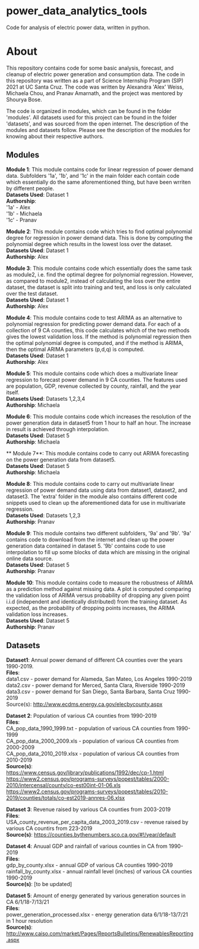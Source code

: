 # power_data_analytics_tools
 Code for analysis of electric power data, written in python.
 
# About
This repository contains code for some basic analysis, forecast, and cleanup of electric power generation and consumption data. The code in this repository was written as a part of Science Internship Program (SIP) 2021 at UC Santa Cruz. The code was written by Alexandra 'Alex' Weiss, Michaela Chou, and Pranav Amarnath, and the project was mentored by Shourya Bose.

The code is organized in modules, which can be found in the folder 'modules'. All datasets used for this project can be found in the folder 'datasets', and was sourced from the open internet. The description of the modules and datasets follow. Please see the description of the modules for knowing about their respective authors.

## Modules

**Module 1**: This module contains code for linear regression of power demand data. Subfolders '1a', '1b', and '1c' in the main folder each contain code which essentially do the same aforementioned thing, but have been wrriten by different people.  
**Datasets Used**: Dataset 1  
**Authorship**:  
'1a' - Alex  
'1b' - Michaela  
'1c' - Pranav

**Module 2**: This module contains code which tries to find optimal polynomial degree for regression in power demand data. This is done by computing the polynomial degree which results in the lowest loss over the dataset.  
**Datasets Used**: Dataset 1  
**Authorship**: Alex

**Module 3**: This module contains code which essentially does the same task as module2, i.e. find the optimal degree for polynomial regression. However, as compared to module2, instead of calculating the loss over the entire dataset, the dataset is split into training and test, and loss is only calculated over the test dataset.  
**Datasets Used**: Dataset 1  
**Authorship**: Alex

**Module 4**: This module contains code to test ARIMA as an alternative to polynomial regression for predicting power demand data. For each of a collection of 9 CA counties, this code calculates which of the two methods gives the lowest validation loss. If the method is polynomial regression then the optimal polynomial degree is computed, and if the method is ARIMA, then the optimal ARIMA parameters (p,d,q) is computed.  
**Datasets Used**: Dataset 1  
**Authorship**: Alex

**Module 5**: This module contains code which does a multivariate linear regression to forecast power demand in 9 CA counties. The features used are population, GDP, revenue collected by county, rainfall, and the year itself.  
**Datasets Used**: Datasets 1,2,3,4  
**Authorship**: Michaela

**Module 6**: This module contains code which increases the resolution of the power generation data in dataset5 from 1 hour to half an hour. The increase in result is achieved through interpolation.  
**Datasets Used**: Dataset 5  
**Authorship**: Michaela

** Module 7**: This module contains code to carry out ARIMA forecasting on the power generation data from dataset5.  
**Datasets Used**: Dataset 5  
**Authorship**: Michaela

**Module 8**: This module contains code to carry out multivariate linear regression of power demand data using data from dataset1, dataset2, and dataset3. The 'extra' folder in the module also contains different code snippets used to clean up the aforementioned data for use in multivariate regression.  
**Datasets Used**: Datasets 1,2,3  
**Authorship**: Pranav

**Module 9**: This module contains two different subfolders, '9a' and '9b'. '9a' contains code to download from the internet and clean up the power generation data contained in dataset 5. '9b' contains code to use interpolation to fill up some blocks of data which are missing in the original online data source.  
**Datasets Used**: Dataset 5  
**Authorship**: Pranav

**Module 10**: This module contains code to measure the robustness of ARIMA as a prediction method against missing data. A plot is computed comparing the validation loss of ARIMA versus probability of dropping any given point i.i.d (independent and identically distributed) from the training dataset. As expected, as the probability of dropping points increases, the ARIMA validation loss increases.  
**Datasets Used**: Dataset 5  
**Authorship**: Pranav

## Datasets

**Dataset1**: Annual power demand of different CA counties over the years 1990-2019.  
**Files**:  
data1.csv - power demand for Alameda, San Mateo, Los Angeles 1990-2019  
data2.csv - power demand for Merced, Santa Clara, Riverside 1990-2019  
data3.csv - power demand for San Diego, Santa Barbara, Santa Cruz 1990-2019  
Source(s): http://www.ecdms.energy.ca.gov/elecbycounty.aspx

**Dataset 2**: Population of various CA counties from 1990-2019  
**Files**:  
CA_pop_data_1990_1999.txt - population of various CA counties from 1990-1999  
CA_pop_data_2000_2009.xls - population of various CA counties from 2000-2009  
CA_pop_data_2010_2019.xlsx - population of various CA counties from 2010-2019  
**Source(s)**:  
https://www.census.gov/library/publications/1992/dec/cp-1.html  
https://www2.census.gov/programs-surveys/popest/tables/2000-2010/intercensal/county/co-est00int-01-06.xls  
https://www2.census.gov/programs-surveys/popest/tables/2010-2019/counties/totals/co-est2019-annres-06.xlsx  

**Dataset 3**: Revenue raised by various CA counties from 2003-2019  
**Files**:  
USA_county_revenue_per_capita_data_2003_2019.csv - revenue raised by various CA countirs from 223-2019  
**Source(s)**: https://counties.bythenumbers.sco.ca.gov/#!/year/default

**Dataset 4**: Anuual GDP and rainfall of various counties in CA from 1990-2019  
**Files**:  
gdp_by_county.xlsx - annual GDP of various CA counties 1990-2019  
rainfall_by_county.xlsx - annual rainfall level (inches) of various CA counties 1990-2019  
**Source(s)**: [to be updated]

**Dataset 5**: Amount of energy generated by various generation sources in CA 6/1/18-7/13/21  
**Files**:  
power_generation_processed.xlsx - energy generation data 6/1/18-13/7/21 in 1 hour resolution  
**Source(s)**: http://www.caiso.com/market/Pages/ReportsBulletins/RenewablesReporting.aspx
